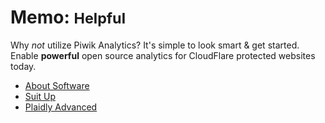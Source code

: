 
# Memo: <small>Helpful</small>
Why *not* utilize Piwik Analytics? It's simple to look smart &amp; get started. Enable **powerful** open source analytics for CloudFlare protected websites today.

* [About Software](/about/)
* [Suit Up](/help/setup/)
* [Plaidly Advanced](/help/advanced/)



